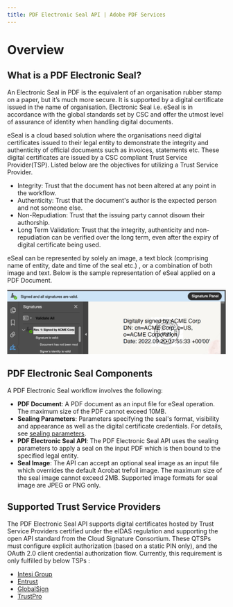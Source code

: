 ```yaml
---
title: PDF Electronic Seal API | Adobe PDF Services
---
```

# Overview

## What is a PDF Electronic Seal?

An Electronic Seal in PDF is the equivalent of an organisation rubber stamp on a paper, but it’s much more secure. It is supported by a digital certificate issued in the name of organisation. Electronic Seal i.e. eSeal is in accordance with the global standards set by CSC and offer the utmost level of assurance of identity when handling digital documents.

eSeal is a cloud based solution where the organisations need digital certificates issued to their legal entity to demonstrate the integrity and authenticity of official documents such as invoices, statements etc. These digital certificates are issued by a CSC compliant Trust Service Provider(TSP).
Listed below are the objectives for utilizing a Trust Service Provider.

* Integrity: Trust that the document has not been altered at any point in the workflow.
* Authenticity: Trust that the document's author is the expected person and not someone else.
* Non-Repudiation: Trust that the issuing party cannot disown their authorship.
* Long Term Validation: Trust that the integrity, authenticity and non-repudiation can be verified over the long term, even after the expiry of digital certificate being used.

eSeal can be represented by solely an image, a text block (comprising name of entity, date and time of the seal etc.) , or a combination of both image and text. Below is the sample representation of eSeal applied on a PDF Document.

![PDF Electronic Seal](../images/blueBar.png)

## PDF Electronic Seal Components

A PDF Electronic Seal workflow involves the following:

* **PDF Document**: A PDF document as an input file for eSeal operation. The maximum size of the PDF cannot exceed 10MB.
* **Sealing Parameters**: Parameters  specifying the seal's format, visibility and appearance as well as the digital certificate credentials. For details, see [sealing parameters](gettingstarted#parameters).
* **PDF Electronic Seal API**: The PDF Electronic Seal API uses the sealing parameters to apply a seal on the input PDF which is then bound to the specified legal entity.
* **Seal Image**: The API can accept an optional seal image as an input file which overrides the default Acrobat trefoil image. The maximum size of the seal image cannot exceed 2MB. Supported image formats for seal image are JPEG or PNG only.


## Supported Trust Service Providers

The PDF Electronic Seal API supports digital certificates hosted by Trust Service Providers certified under the eIDAS regulation and supporting the open API standard from the Cloud Signature Consortium. These QTSPs must configure explicit authorization (based on a static PIN only), and the OAuth 2.0 client credential authorization flow.
Currently, this requirement is only fulfilled by below TSPs : <!-- REFERENCES https://helpx.adobe.com/acrobat/kb/approved-trust-list1.html -->
<br/>

* [Intesi Group](https://www.intesigroup.com/en/)
* [Entrust](https://www.entrust.com/pdf-signing-certificates/)
* [GlobalSign](https://www.globalsign.com/en/digital-signatures)
* [TrustPro](https://www.trustpro.eu/)
